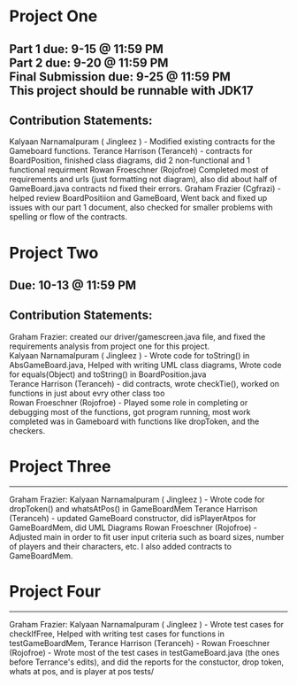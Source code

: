 # Project One
Part 1 due: 9-15 @ 11:59 PM \
Part 2 due: 9-20 @ 11:59 PM \
Final Submission due: 9-25 @ 11:59 PM \
This project should be runnable with JDK17
--------------------------------------------------------
## Contribution Statements:

Kalyaan Narnamalpuram ( Jingleez ) - Modified existing contracts for the Gameboard functions.
Terance Harrison (Teranceh) - contracts for BoardPosition, finished class diagrams, did 2 non-functional and 1 functional requirment
Rowan Froeschner (Rojofroe) Completed most of requirements and urls (just formatting not diagram), also did about half of GameBoard.java contracts nd fixed their errors.
Graham Frazier (Cgfrazi) - helped review BoardPositiion and GameBoard, Went back and fixed up issues with our part 1 document, also checked for smaller problems with spelling or flow of the contracts.

# Project Two
Due: 10-13 @ 11:59 PM 
--------------------------------------------------------
## Contribution Statements:

Graham Frazier: created our driver/gamescreen.java file, and fixed the requirements analysis from project one for this project. \
Kalyaan Narnamalpuram ( Jingleez ) - Wrote code for toString() in AbsGameBoard.java, Helped with writing UML class diagrams, Wrote code for equals(Object) and toString() in BoardPosition.java\
Terance Harrison (Teranceh) - did contracts, wrote checkTie(), worked on functions in just about evry other class too\
Rowan Froeschner (Rojofroe) - Played some role in completing or debugging most of the functions, got program running, most work completed was in Gameboard with functions like dropToken, and the checkers.

# Project Three
---------------------------------------------------------
Graham Frazier: 
Kalyaan Narnamalpuram ( Jingleez ) - Wrote code for dropToken() and whatsAtPos() in GameBoardMem
Terance Harrison (Teranceh) - updated GameBoard constructor, did isPlayerAtpos for GameBoardMem, did UML Diagrams
Rowan Froeschner (Rojofroe) - Adjusted main in order to fit user input criteria such as board sizes, number of players and their characters, etc. I also added contracts to GameBoardMem.

# Project Four
---------------------------------------------------------
Graham Frazier: 
Kalyaan Narnamalpuram ( Jingleez ) - Wrote test cases for checkIfFree, Helped with writing test cases for functions in testGameBoardMem, 
Terance Harrison (Teranceh) - 
Rowan Froeschner (Rojofroe) - Wrote most of the test cases in testGameBoard.java (the ones before Terrance's edits), and did the reports for the constuctor, drop token, whats at pos, and is player at pos tests/

